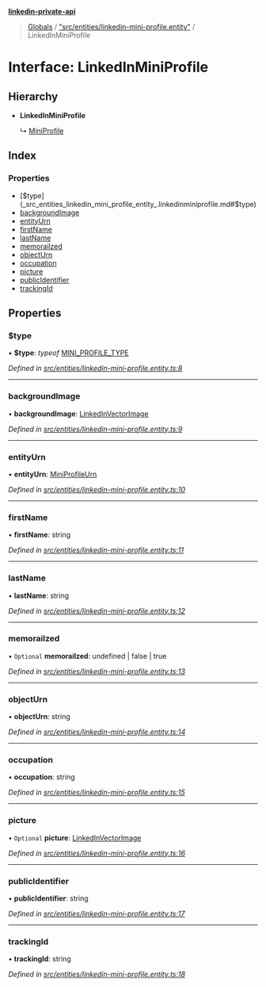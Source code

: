 **[linkedin-private-api](../README.md)**

> [Globals](../globals.md) / ["src/entities/linkedin-mini-profile.entity"](../modules/_src_entities_linkedin_mini_profile_entity_.md) / LinkedInMiniProfile

# Interface: LinkedInMiniProfile

## Hierarchy

- **LinkedInMiniProfile**

  ↳ [MiniProfile](_src_entities_mini_profile_entity_.miniprofile.md)

## Index

### Properties

- [$type](_src_entities_linkedin_mini_profile_entity_.linkedinminiprofile.md#$type)
- [backgroundImage](_src_entities_linkedin_mini_profile_entity_.linkedinminiprofile.md#backgroundimage)
- [entityUrn](_src_entities_linkedin_mini_profile_entity_.linkedinminiprofile.md#entityurn)
- [firstName](_src_entities_linkedin_mini_profile_entity_.linkedinminiprofile.md#firstname)
- [lastName](_src_entities_linkedin_mini_profile_entity_.linkedinminiprofile.md#lastname)
- [memorailzed](_src_entities_linkedin_mini_profile_entity_.linkedinminiprofile.md#memorailzed)
- [objectUrn](_src_entities_linkedin_mini_profile_entity_.linkedinminiprofile.md#objecturn)
- [occupation](_src_entities_linkedin_mini_profile_entity_.linkedinminiprofile.md#occupation)
- [picture](_src_entities_linkedin_mini_profile_entity_.linkedinminiprofile.md#picture)
- [publicIdentifier](_src_entities_linkedin_mini_profile_entity_.linkedinminiprofile.md#publicidentifier)
- [trackingId](_src_entities_linkedin_mini_profile_entity_.linkedinminiprofile.md#trackingid)

## Properties

### $type

• **$type**: _typeof_ [MINI_PROFILE_TYPE](../modules/_src_entities_linkedin_mini_profile_entity_.md#mini_profile_type)

_Defined in [src/entities/linkedin-mini-profile.entity.ts:8](https://github.com/eilonmore/linkedin-private-api/blob/84c9c15/src/entities/linkedin-mini-profile.entity.ts#L8)_

---

### backgroundImage

• **backgroundImage**: [LinkedInVectorImage](_src_entities_linkedin_vector_image_entity_.linkedinvectorimage.md)

_Defined in [src/entities/linkedin-mini-profile.entity.ts:9](https://github.com/eilonmore/linkedin-private-api/blob/84c9c15/src/entities/linkedin-mini-profile.entity.ts#L9)_

---

### entityUrn

• **entityUrn**: [MiniProfileUrn](../modules/_src_entities_linkedin_mini_profile_entity_.md#miniprofileurn)

_Defined in [src/entities/linkedin-mini-profile.entity.ts:10](https://github.com/eilonmore/linkedin-private-api/blob/84c9c15/src/entities/linkedin-mini-profile.entity.ts#L10)_

---

### firstName

• **firstName**: string

_Defined in [src/entities/linkedin-mini-profile.entity.ts:11](https://github.com/eilonmore/linkedin-private-api/blob/84c9c15/src/entities/linkedin-mini-profile.entity.ts#L11)_

---

### lastName

• **lastName**: string

_Defined in [src/entities/linkedin-mini-profile.entity.ts:12](https://github.com/eilonmore/linkedin-private-api/blob/84c9c15/src/entities/linkedin-mini-profile.entity.ts#L12)_

---

### memorailzed

• `Optional` **memorailzed**: undefined \| false \| true

_Defined in [src/entities/linkedin-mini-profile.entity.ts:13](https://github.com/eilonmore/linkedin-private-api/blob/84c9c15/src/entities/linkedin-mini-profile.entity.ts#L13)_

---

### objectUrn

• **objectUrn**: string

_Defined in [src/entities/linkedin-mini-profile.entity.ts:14](https://github.com/eilonmore/linkedin-private-api/blob/84c9c15/src/entities/linkedin-mini-profile.entity.ts#L14)_

---

### occupation

• **occupation**: string

_Defined in [src/entities/linkedin-mini-profile.entity.ts:15](https://github.com/eilonmore/linkedin-private-api/blob/84c9c15/src/entities/linkedin-mini-profile.entity.ts#L15)_

---

### picture

• `Optional` **picture**: [LinkedInVectorImage](_src_entities_linkedin_vector_image_entity_.linkedinvectorimage.md)

_Defined in [src/entities/linkedin-mini-profile.entity.ts:16](https://github.com/eilonmore/linkedin-private-api/blob/84c9c15/src/entities/linkedin-mini-profile.entity.ts#L16)_

---

### publicIdentifier

• **publicIdentifier**: string

_Defined in [src/entities/linkedin-mini-profile.entity.ts:17](https://github.com/eilonmore/linkedin-private-api/blob/84c9c15/src/entities/linkedin-mini-profile.entity.ts#L17)_

---

### trackingId

• **trackingId**: string

_Defined in [src/entities/linkedin-mini-profile.entity.ts:18](https://github.com/eilonmore/linkedin-private-api/blob/84c9c15/src/entities/linkedin-mini-profile.entity.ts#L18)_
